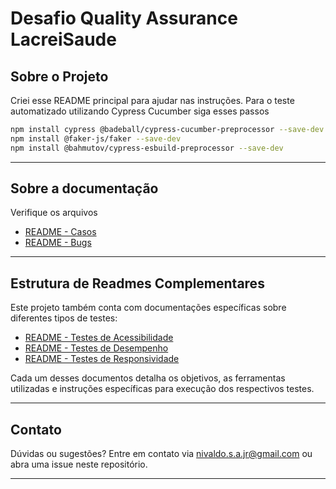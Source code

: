 # Desafio Quality Assurance LacreiSaude

## Sobre o Projeto

Criei esse README principal para ajudar nas instruções.
Para o teste automatizado utilizando Cypress Cucumber siga esses passos
```bash
npm install cypress @badeball/cypress-cucumber-preprocessor --save-dev
npm install @faker-js/faker --save-dev
npm install @bahmutov/cypress-esbuild-preprocessor --save-dev
```
---
## Sobre a documentação
Verifique os arquivos
- [README - Casos](./docs/README-Casos.md)
- [README - Bugs](./docs/README-Bugs.md)

---

## Estrutura de Readmes Complementares

Este projeto também conta com documentações específicas sobre diferentes tipos de testes:

- [README - Testes de Acessibilidade](./docs/README-Acessibilidade.md)
- [README - Testes de Desempenho](./docs/README-Desempenho.md)
- [README - Testes de Responsividade](./docs/README-Responsividade.md)

Cada um desses documentos detalha os objetivos, as ferramentas utilizadas e instruções específicas para execução dos respectivos testes.

---

## Contato

Dúvidas ou sugestões? Entre em contato via [nivaldo.s.a.jr@gmail.com](mailto:nivaldo.s.a.jr@gmail.com) ou abra uma issue neste repositório.

---